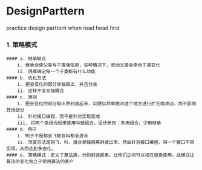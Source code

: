 # DesignParttern
practice design parttern when read head first

### 1. 策略模式
    #### a. 继承缺点
        i. 继承会使父类与子类强依赖，这种情况下，改动父类会牵动子类变化
        ii. 很难确定每一个子类都有什么功能
    #### b. 优化方法
        i. 把会变化的部分单独取出，并且分装
        ii. 这样不会又强耦合
    #### c. 原则
        i. 把会变化的部分取出并封装起来，以便以后单独对这个地方进行扩充或改动，而不影响其他部分
        ii. 针对接口编程，而不是针对实现变成
        iii. 将两个类组合起来使用叫做组合，设计原则：多用组合，少用继承
    #### d. 例子
        i. 鸭子不是都会飞都会叫都会游泳
        ii. 改变方法是将飞，叫，游泳单独隔离封装出来，然后针对接口编程，将一个接口不同实现，从而达到多态化。
    #### e. 策略模式：定义了算法族，分别封装起来，让他们之间可以相互替换使用，此模式让算法的变化独立于使用算法的客户
